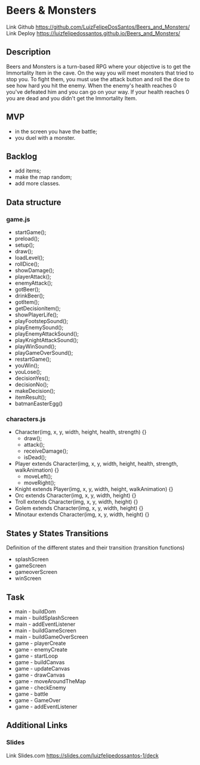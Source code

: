 # Beers & Monsters
Link Github https://github.com/LuizFelipeDosSantos/Beers_and_Monsters/
Link Deploy https://luizfelipedossantos.github.io/Beers_and_Monsters/

## Description
Beers and Monsters is a turn-based RPG where your objective is to get the Immortality Item in the cave.
On the way you will meet monsters that tried to stop you.
To fight them, you must use the attack button and roll the dice to see how hard you hit the enemy.
When the enemy's health reaches 0 you've defeated him and you can go on your way.
If your health reaches 0 you are dead and you didn't get the Immortality Item.

## MVP
- in the screen you have the battle;
- you duel with a monster.

## Backlog
- add items;
- make the map random;
- add more classes.

## Data structure
### game.js
- startGame();
- preload();
- setup();
- draw();
- loadLevel();
- rollDice();
- showDamage();
- playerAttack();
- enemyAttack();
- gotBeer();
- drinkBeer();
- gotItem();
- getDecisionItem();
- showPlayerLife();
- playFootstepSound();
- playEnemySound();
- playEnemyAttackSound();
- playKnightAttackSound();
- playWinSound();
- playGameOverSound();
- restartGame();
- youWin();
- youLose();
- decisionYes();
- decisionNo();
- makeDecision();
- itemResult();
- batmanEasterEgg()

### characters.js
- Character(img, x, y, width, height, health, strength) {}
    - draw();
    - attack();
    - receiveDamage();
    - isDead();
- Player extends Character(img, x, y, width, height, health, strength, walkAnimation) {}
    - moveLeft();
    - moveRight();
- Knight extends Player(img, x, y, width, height, walkAnimation) {}
- Orc extends Character(img, x, y, width, height) {}
- Troll extends Character(img, x, y, width, height) {}
- Golem extends Character(img, x, y, width, height) {}
- Minotaur extends Character(img, x, y, width, height) {}

## States y States Transitions
Definition of the different states and their transition (transition functions)

- splashScreen
- gameScreen
- gameoverScreen
- winScreen

## Task
- main - buildDom
- main - buildSplashScreen
- main - addEventListener
- main - buildGameScreen
- main - buildGameOverScreen
- game - playerCreate
- game - enemyCreate
- game - startLoop
- game - buildCanvas
- game - updateCanvas
- game - drawCanvas
- game - moveAroundTheMap
- game - checkEnemy
- game - battle
- game - GameOver
- game - addEventListener

## Additional Links
### Slides
Link Slides.com https://slides.com/luizfelipedossantos-1/deck
